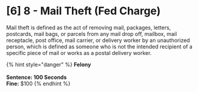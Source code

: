 # \[6] 8 - Mail Theft (Fed Charge)

Mail theft is defined as the act of removing mail, packages, letters, postcards, mail bags, or parcels from any mail drop off, mailbox, mail receptacle, post office, mail carrier, or delivery worker by an unauthorized person, which is defined as someone who is not the intended recipient of a specific piece of mail or works as a postal delivery worker.&#x20;

{% hint style="danger" %}
**Felony**\
\
**Sentence: 100 Seconds**\
**Fine:** $100
{% endhint %}
